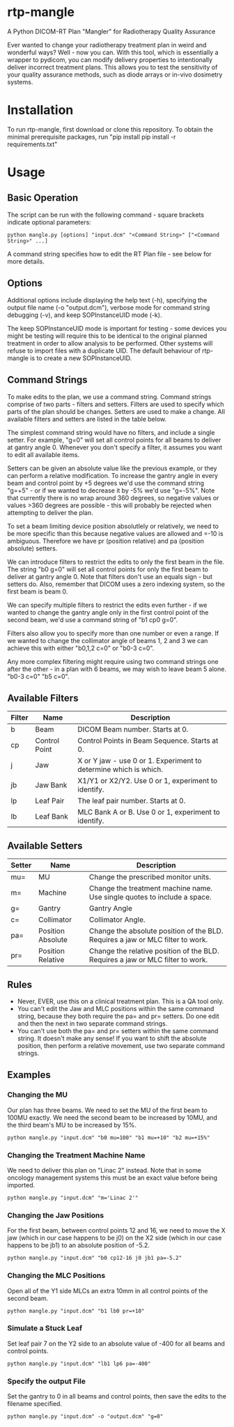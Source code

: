 # rtp-mangle
A Python DICOM-RT Plan "Mangler" for Radiotherapy Quality Assurance

Ever wanted to change your radiotherapy treatment plan in weird and wonderful ways? Well - now you can. With this tool, which is essentially a wrapper to pydicom, you can modify delivery properties to intentionally deliver incorrect treatment plans. This allows you to test the sensitivity of your quality assurance methods, such as diode arrays or in-vivo dosimetry systems. 


# Installation
To run rtp-mangle, first download or clone this repository. To obtain the minimal prerequisite packages, run "pip install pip install -r requirements.txt"


# Usage

## Basic Operation
The script can be run with the following command - square brackets indicate optional parameters:
```
python mangle.py [options] "input.dcm" "<Command String>" ["<Command String>" ...]
```
A command string specifies how to edit the RT Plan file - see below for more details. 

## Options
Additional options include displaying the help text (-h), specifying the output file name (-o "output.dcm"), verbose mode for command string debugging (-v), and keep SOPInstanceUID mode (-k). 

The keep SOPInstanceUID mode is important for testing - some devices you might be testing will require this to be identical to the original planned treatment in order to allow analysis to be performed. Other systems will refuse to import files with a duplicate UID. The default behaviour of rtp-mangle is to create a new SOPInstanceUID. 

## Command Strings
To make edits to the plan, we use a command string. Command strings comprise of two parts - filters and setters. Filters are used to specify which parts of the plan should be changes. Setters are used to make a change. All available filters and setters are listed in the table below.

The simplest command string would have no filters, and include a single setter. For example, "g=0" will set all control points for all beams to deliver at gantry angle 0. Whenever you don't specify a filter, it assumes you want to edit all available items. 

Setters can be given an absolute value like the previous example, or they can perform a relative modification. To increase the gantry angle in every beam and control point by +5 degrees we'd use the command string "g=+5" - or if we wanted to decrease it by -5% we'd use "g=-5%". Note that currently there is no wrap around 360 degrees, so negative values or values >360 degrees are possible - this will probably be rejected when attempting to deliver the plan. 

To set a beam limiting device position absolutlely or relatively, we need to be more specific than this because negative values are allowed and =-10 is ambiguous. Therefore we have pr (position relative) and pa (position absolute) setters.

We can introduce filters to restrict the edits to only the first beam in the file. The string "b0 g=0" will set all control points for only the first beam to deliver at gantry angle 0. Note that filters don't use an equals sign - but setters do. Also, remember that DICOM uses a zero indexing system, so the first beam is beam 0. 

We can specify multiple filters to restrict the edits even further - if we wanted to change the gantry angle only in the first control point of the second beam, we'd use a command string of "b1 cp0 g=0". 

Filters also allow you to specify more than one number or even a range. If we wanted to change the collimator angle of beams 1, 2 and 3 we can achieve this with either "b0,1,2 c=0" or "b0-3 c=0". 

Any more complex filtering might require using two command strings one after the other - in a plan with 6 beams, we may wish to leave beam 5 alone. "b0-3 c=0" "b5 c=0". 

## Available Filters

| Filter | Name | Description |
|--------|------|-------------|
| b      | Beam | DICOM Beam number. Starts at 0. |
| cp     | Control Point | Control Points in Beam Sequence. Starts at 0. |
| j      | Jaw | X or Y jaw - use 0 or 1. Experiment to determine which is which. |
| jb     | Jaw Bank | X1/Y1 or X2/Y2. Use 0 or 1, experiment to identify. |
| lp     | Leaf Pair | The leaf pair number. Starts at 0. |
| lb     | Leaf Bank | MLC Bank A or B. Use 0 or 1, experiment to identify. |


## Available Setters

| Setter | Name | Description |
|--------|------|-------------|
| mu=    | MU   | Change the prescribed monitor units. |
| m=     | Machine | Change the treatment machine name. Use single quotes to include a space. |
| g=     | Gantry | Gantry Angle |
| c=     | Collimator | Collimator Angle. |
| pa=    | Position Absolute | Change the absolute position of the BLD. Requires a jaw or MLC filter to work. |
| pr=    | Position Relative | Change the relative position of the BLD. Requires a jaw or MLC filter to work. |


## Rules
* Never, EVER, use this on a clinical treatment plan. This is a QA tool only. 
* You can't edit the Jaw and MLC positions within the same command string, because they both require the pa= and pr= setters. Do one edit and then the next in two separate command strings. 
* You can't use both the pa= and pr= setters within the same command string. It doesn't make any sense! If you want to shift the absolute position, then perform a relative movement, use two separate command strings. 

## Examples

### Changing the MU
Our plan has three beams. We need to set the MU of the first beam to 100MU exactly. We need the second beam to be increased by 10MU, and the third beam's MU to be increased by 15%.

```
python mangle.py "input.dcm" "b0 mu=100" "b1 mu=+10" "b2 mu=+15%"
```

### Changing the Treatment Machine Name
We need to deliver this plan on "Linac 2" instead. Note that in some oncology management systems this must be an exact value before being imported.

```
python mangle.py "input.dcm" "m='Linac 2'"
```

### Changing the Jaw Positions
For the first beam, between control points 12 and 16, we need to move the X jaw (which in our case happens to be j0) on the X2 side (which in our case happens to be jb1) to an absolute position of -5.2.  

```
python mangle.py "input.dcm" "b0 cp12-16 j0 jb1 pa=-5.2"
```

### Changing the MLC Positions
Open all of the Y1 side MLCs an extra 10mm in all control points of the second beam. 

```
python mangle.py "input.dcm" "b1 lb0 pr=+10"
```

### Simulate a Stuck Leaf
Set leaf pair 7 on the Y2 side to an absolute value of -400 for all beams and control points. 

```
python mangle.py "input.dcm" "lb1 lp6 pa=-400"
```

### Specify the output File
Set the gantry to 0 in all beams and control points, then save the edits to the filename specified.

```
python mangle.py "input.dcm" -o "output.dcm" "g=0"
```
